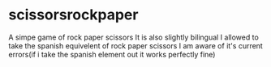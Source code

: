 # scissorsrockpaper
A simpe game of rock paper scissors
It is also slightly bilingual I allowed to take the spanish equivelent of rock paper scissors
I am aware of it's current errors(if i take the spanish element out it works perfectly fine)
